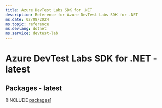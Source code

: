 ```yaml
---
title: Azure DevTest Labs SDK for .NET
description: Reference for Azure DevTest Labs SDK for .NET
ms.date: 02/08/2024
ms.topic: reference
ms.devlang: dotnet
ms.service: devtest-lab
---
```

# Azure DevTest Labs SDK for .NET - latest
## Packages - latest
[!INCLUDE [packages](devtest-labs-index.md)]